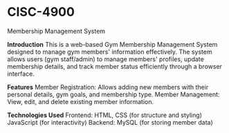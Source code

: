 # CISC-4900
Membership Management System

**Introduction**
This is a web-based Gym Membership Management System designed to manage gym members' information effectively. The system allows users (gym staff/admin) to manage members' profiles, update membership details, and track member status efficiently through a browser interface.

**Features**
Member Registration: Allows adding new members with their personal details, gym goals, and membership type.
Member Management: View, edit, and delete existing member information.

**Technologies Used**
Frontend:
HTML, CSS (for structure and styling)
JavaScript (for interactivity)
Backend:
MySQL (for storing member data)

